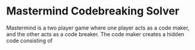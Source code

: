 # Mastermind Codebreaking Solver
Mastermind is a two player game where one player acts as a code maker, and the other acts as a code breaker. The code maker creates a hidden code consisting of 

